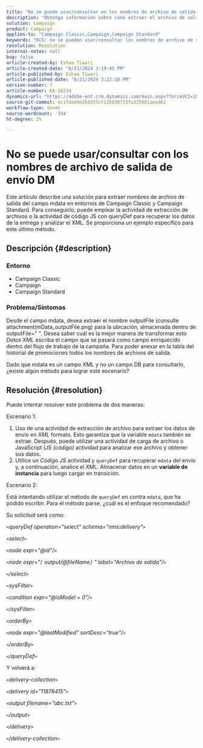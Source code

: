 ```yaml
---
title: "No se puede usar/consultar en los nombres de archivo de salida de envío DM"
description: "Obtenga información sobre cómo extraer el archivo de salida \"see attachment(mData_outputFile.png) for location\" del campo mdata."
solution: Campaign
product: Campaign
applies-to: "Campaign Classic,Campaign,Campaign Standard"
keywords: "KCS: no se pueden usar/consultar los nombres de archivo de salida de envío DM"
resolution: Resolution
internal-notes: null
bug: false
article-created-by: Eshaa Tiwari
article-created-date: "6/21/2024 3:19:45 PM"
article-published-by: Eshaa Tiwari
article-published-date: "6/21/2024 3:22:10 PM"
version-number: 7
article-number: KA-16234
dynamics-url: "https://adobe-ent.crm.dynamics.com/main.aspx?forceUCI=1&pagetype=entityrecord&etn=knowledgearticle&id=57dde6af-e12f-ef11-840a-6045bd029b18"
source-git-commit: ec1fdad4e264555cf12b030715fa325681aeed62
workflow-type: tm+mt
source-wordcount: '354'
ht-degree: 2%

---
```


# No se puede usar/consultar con los nombres de archivo de salida de envío DM


Este artículo describe una solución para extraer nombres de archivo de salida del campo mdata en entornos de Campaign Classic y Campaign Standard. Para conseguirlo, puede emplear la actividad de extracción de archivos o la actividad de código JS con queryDef para recuperar los datos de la entrega y analizar el XML. Se proporciona un ejemplo específico para este último método.

## Descripción {#description}


### Entorno

- Campaign Classic
- Campaign
- Campaign Standard


### Problema/Síntomas

Desde el campo mdata, desea extraer el nombre outputFile (consulte attachment(mData_outputFile.png) para la ubicación, almacenada dentro de outputFile=&quot; &quot;. Desea saber cuál es la mejor manera de transformar esto *Datos XML* escriba el campo que se pasará como campo enriquecido dentro del flujo de trabajo de la campaña. Para poder anexar en la tabla del historial de promociones todos los nombres de archivos de salida.

Dado que mdata es un campo XML y no un campo DB para consultarlo, ¿existe algún método para lograr este escenario?




## Resolución {#resolution}


Puede intentar resolver este problema de dos maneras:

Escenario 1:

1. Uso de una actividad de extracción de archivo para extraer los datos de envío en *XML* formato. Esto garantiza que la variable `mdata` también se extrae. Después, puede utilizar una actividad de carga de archivo o JavaScript (*JS (código)* actividad para analizar ese archivo y obtener sus datos.
2. Utilice un *Código JS* actividad y `queryDef` para recuperar `mdata` del envío y, a continuación, analice el XML. Almacenar datos en un <b>variable de instancia</b> para luego cargar en transición.


Escenario 2:

Está intentando utilizar el método de `queryDef` en contra `mdata`, que ha podido escribir. Para el método parse, ¿cuál es el enfoque recomendado?

Su solicitud será como:

*`<`queryDef operation=&quot;select&quot; schema=&quot;nms:delivery&quot;`>`*

*`<`select`>`*

*`<`node expr=&quot;@id&quot;/`>`*

*`<`node expr=&quot;`[` output/@fileName`]` &quot; label=&quot;Archivo de salida&quot;/`>`*

*`<`/select`>`*

*`<`sysFilter`>`*

*`<`condition expr=&quot;@isModel = 0&quot;/`>`*

*`<`/sysFilter`>`*

*`<`orderBy`>`*

*`<`node expr=&quot;@lastModified&quot; sortDesc=&quot;true&quot;/`>`*

*`<`/orderBy`>`*

*`<`/queryDef`>`*



Y volverá a:

*`<`delivery-collection`>`*

*`<`delivery id=&quot;11878415&quot;`>`*

*`<`output filename=&quot;abc.txt&quot;`>`*

*`<`/output`>`*

*`<`/delivery`>`*

*`<`/delivery-collection`>`*
